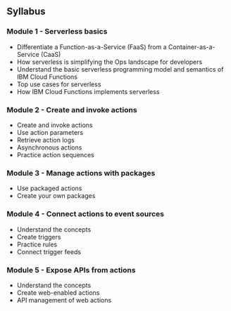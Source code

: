 <!--
#
# Licensed to the Apache Software Foundation (ASF) under one or more
# contributor license agreements.  See the NOTICE file distributed with
# this work for additional information regarding copyright ownership.
# The ASF licenses this file to You under the Apache License, Version 2.0
# (the "License"); you may not use this file except in compliance with
# the License.  You may obtain a copy of the License at
#
#     http://www.apache.org/licenses/LICENSE-2.0
#
# Unless required by applicable law or agreed to in writing, software
# distributed under the License is distributed on an "AS IS" BASIS,
# WITHOUT WARRANTIES OR CONDITIONS OF ANY KIND, either express or implied.
# See the License for the specific language governing permissions and
# limitations under the License.
#
-->

## Syllabus

### Module 1 - Serverless basics

- Differentiate a Function-as-a-Service (FaaS) from a Container-as-a-Service (CaaS)
- How serverless is simplifying the Ops landscape for developers
- Understand the basic serverless programming model and semantics of IBM Cloud Functions
- Top use cases for serverless
- How IBM Cloud Functions implements serverless

### Module 2 - Create and invoke actions

- Create and invoke actions
- Use action parameters
- Retrieve action logs
- Asynchronous actions
- Practice action sequences

### Module 3 - Manage actions with packages

- Use packaged actions
- Create your own packages

### Module 4 - Connect actions to event sources

- Understand the concepts
- Create triggers
- Practice rules
- Connect trigger feeds

### Module 5 - Expose APIs from actions

- Understand the concepts
- Create web-enabled actions
- API management of web actions


